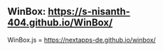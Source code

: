 ## WinBox: https://s-nisanth-404.github.io/WinBox/
WinBox.js = https://nextapps-de.github.io/winbox/
